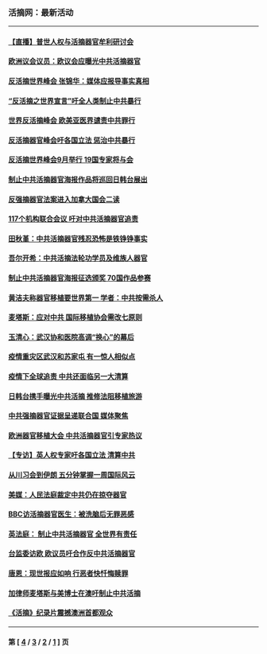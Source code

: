 ### 活摘网：最新活动
---
#### [【直播】普世人权与活摘器官牟利研讨会](../../pages/nf5883/n13425146.md?01180430) 
#### [欧洲议会议员：欧议会应曝光中共活摘器官](../../pages/nf5883/n13336571.md?01180430) 
#### [反活摘世界峰会 张锦华：媒体应报导事实真相](../../pages/nf5883/n13278502.md?01180430) 
#### [“反活摘之世界宣言”吁全人类制止中共暴行](../../pages/nf5883/n13259730.md?01180430) 
#### [世界反活摘峰会 欧美亚医界谴责中共罪行](../../pages/nf5883/n13253550.md?01180430) 
#### [反活摘器官峰会吁各国立法 惩治中共暴行](../../pages/nf5883/n13245052.md?01180430) 
#### [反活摘世界峰会9月举行 19国专家将与会](../../pages/nf5883/n13201492.md?01180430) 
#### [制止中共活摘器官海报作品将巡回日韩台展出](../../pages/nf5883/n13177791.md?01180430) 
#### [反强摘器官法案进入加拿大国会二读](../../pages/nf5883/n13033450.md?01180430) 
#### [117个机构联合会议 吁对中共活摘器官追责](../../pages/nf5883/n12775087.md?01180430) 
#### [田秋堇：中共活摘器官残忍恐怖是铁铮铮事实](../../pages/nf5883/n12702148.md?01180430) 
#### [吾尔开希：中共活摘法轮功学员及维族人器官](../../pages/nf5883/n12693197.md?01180430) 
#### [制止中共活摘器官海报征选颁奖 70国作品参赛](../../pages/nf5883/n12692050.md?01180430) 
#### [黄洁夫称器官移植要世界第一 学者：中共按需杀人](../../pages/nf5883/n12572329.md?01180430) 
#### [麦塔斯：应对中共 国际移植协会需改七原则](../../pages/nf5883/n12514711.md?01180430) 
#### [玉清心：武汉协和医院高调“换心”的幕后](../../pages/nf5883/n12298730.md?01180430) 
#### [疫情重灾区武汉和苏家屯 有一惊人相似点](../../pages/nf5883/n12150824.md?01180430) 
#### [疫情下全球追责 中共还面临另一大清算](../../pages/nf5883/n12070397.md?01180430) 
#### [日韩台携手曝光中共活摘 推修法阻移植旅游](../../pages/nf5883/n11712046.md?01180430) 
#### [中共强摘器官证据呈递联合国 媒体聚焦](../../pages/nf5883/n11546426.md?01180430) 
#### [欧洲器官移植大会 中共活摘器官引专家热议](../../pages/nf5883/n11539095.md?01180430) 
#### [【专访】英人权专家吁各国立法 清算中共](../../pages/nf5883/n11367315.md?01180430) 
#### [从川习会到伊朗 五分钟掌握一周国际风云](../../pages/nf5883/n11338520.md?01180430) 
#### [美媒：人民法庭裁定中共仍在掠夺器官](../../pages/nf5883/n11334897.md?01180430) 
#### [BBC访活摘器官医生：被洗脑后无罪恶感](../../pages/nf5883/n11335935.md?01180430) 
#### [英法庭： 制止中共活摘器官 全世界有责任](../../pages/nf5883/n11330691.md?01180430) 
#### [台监委访欧 欧议员吁合作反中共活摘器官](../../pages/nf5883/n11109190.md?01180430) 
#### [唐恩：现世报应如响 行恶者快忏悔赎罪](../../pages/nf5883/n11104016.md?01180430) 
#### [加律师麦塔斯与美博士在澳吁制止中共活摘](../../pages/nf5883/n10724764.md?01180430) 
#### [《活摘》纪录片震撼澳洲首都观众](../../pages/nf5883/n10722747.md?01180430) 

---
#### 第 [ [4](./4.md?01180430) / [3](./3.md?01180430) / [2](./2.md?01180430) / [1](./1.md?01180430) ] 页
